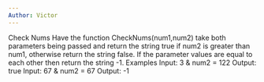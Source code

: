 ```yaml
---
Author: Victor
---
```


Check Nums
Have the function CheckNums(num1,num2) take both parameters being passed and return the string true if num2 is greater than num1, otherwise return the string false. If the parameter values are equal to each other then return the string -1.
Examples
Input: 3 & num2 = 122
Output: true
Input: 67 & num2 = 67
Output: -1